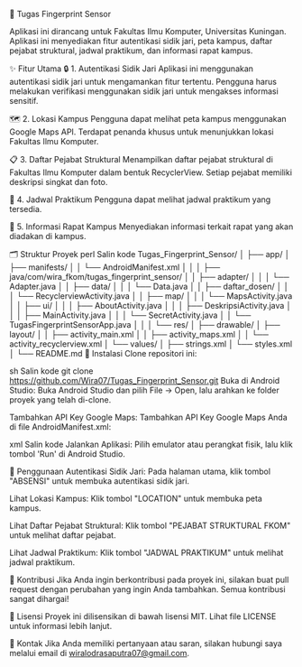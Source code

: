 📱 Tugas Fingerprint Sensor

Aplikasi ini dirancang untuk Fakultas Ilmu Komputer, Universitas Kuningan. Aplikasi ini menyediakan fitur autentikasi sidik jari, peta kampus, daftar pejabat struktural, jadwal praktikum, dan informasi rapat kampus.

✨ Fitur Utama
🔒 1. Autentikasi Sidik Jari
Aplikasi ini menggunakan autentikasi sidik jari untuk mengamankan fitur tertentu. Pengguna harus melakukan verifikasi menggunakan sidik jari untuk mengakses informasi sensitif.

🗺️ 2. Lokasi Kampus
Pengguna dapat melihat peta kampus menggunakan Google Maps API. Terdapat penanda khusus untuk menunjukkan lokasi Fakultas Ilmu Komputer.

📋 3. Daftar Pejabat Struktural
Menampilkan daftar pejabat struktural di Fakultas Ilmu Komputer dalam bentuk RecyclerView. Setiap pejabat memiliki deskripsi singkat dan foto.

📅 4. Jadwal Praktikum
Pengguna dapat melihat jadwal praktikum yang tersedia.

🏫 5. Informasi Rapat Kampus
Menyediakan informasi terkait rapat yang akan diadakan di kampus.

🗂️ Struktur Proyek
perl
Salin kode
Tugas_Fingerprint_Sensor/
│
├── app/
│   ├── manifests/
│   │   └── AndroidManifest.xml
│   │
│   ├── java/com/wira_fkom/tugas_fingerprint_sensor/
│   │   ├── adapter/
│   │   │   └── Adapter.java
│   │   ├── data/
│   │   │   └── Data.java
│   │   ├── daftar_dosen/
│   │   │   └── RecyclerviewActivity.java
│   │   ├── map/
│   │   │   └── MapsActivity.java
│   │   ├── ui/
│   │   │   ├── AboutActivity.java
│   │   │   ├── DeskripsiActivity.java
│   │   │   ├── MainActivity.java
│   │   │   └── SecretActivity.java
│   │   └── TugasFingerprintSensorApp.java
│   │
│   └── res/
│       ├── drawable/
│       ├── layout/
│       │   ├── activity_main.xml
│       │   ├── activity_maps.xml
│       │   └── activity_recyclerview.xml
│       └── values/
│           ├── strings.xml
│           └── styles.xml
│
└── README.md
🚀 Instalasi
Clone repositori ini:

sh
Salin kode
git clone https://github.com/Wira07/Tugas_Fingerprint_Sensor.git
Buka di Android Studio:
Buka Android Studio dan pilih File -> Open, lalu arahkan ke folder proyek yang telah di-clone.

Tambahkan API Key Google Maps:
Tambahkan API Key Google Maps Anda di file AndroidManifest.xml:

xml
Salin kode
<meta-data
    android:name="com.google.android.geo.API_KEY"
    android:value="YOUR_API_KEY_HERE" />
Jalankan Aplikasi:
Pilih emulator atau perangkat fisik, lalu klik tombol 'Run' di Android Studio.

📖 Penggunaan
Autentikasi Sidik Jari:
Pada halaman utama, klik tombol "ABSENSI" untuk membuka autentikasi sidik jari.

Lihat Lokasi Kampus:
Klik tombol "LOCATION" untuk membuka peta kampus.

Lihat Daftar Pejabat Struktural:
Klik tombol "PEJABAT STRUKTURAL FKOM" untuk melihat daftar pejabat.

Lihat Jadwal Praktikum:
Klik tombol "JADWAL PRAKTIKUM" untuk melihat jadwal praktikum.

🤝 Kontribusi
Jika Anda ingin berkontribusi pada proyek ini, silakan buat pull request dengan perubahan yang ingin Anda tambahkan. Semua kontribusi sangat dihargai!

📜 Lisensi
Proyek ini dilisensikan di bawah lisensi MIT. Lihat file LICENSE untuk informasi lebih lanjut.

📧 Kontak
Jika Anda memiliki pertanyaan atau saran, silakan hubungi saya melalui email di wiralodrasaputra07@gmail.com.
